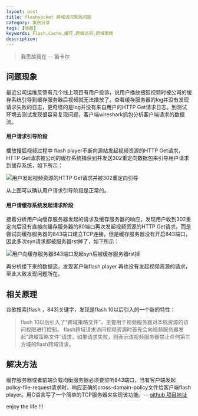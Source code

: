 ```yaml
---
layout: post
title: flashsocket 跨域访问失败问题
category: 案例分享
tags: [徐超]
keywords: Flash,Cache,缓存,跨域访问,跨域策略
description: 
---
```


> 我思故我在 -- 笛卡尔

## 问题现象
最近公司运维反馈有几个线上项目有用户投诉，说用户播放搜狐视频时被公司的缓存系统引导到缓存服务器后视频就无法播放了。查看缓存服务器的log并没有发现请求失败的日志，更奇怪的是log并没有来自用户的HTTP Get请求日志。到测试环境去测试发现很容易复现问题，客户端wireshark抓包分析客户端请求的数据流。

#### 用户请求引导阶段
播放搜狐视频过程中 flash player不断向源站发起视频资源的HTTP Get请求，HTTP Get请求被公司的缓存系统捕获到并发送302重定向数据包来引导用户请求到缓存系统，如下所示：

![用户发起视频资源的HTTP Get请求并被302重定向引导](http://7u2rbh.com1.z0.glb.clouddn.com/302redirect.jpg)

从上图可以确认用户请求引导阶段是正常的。

#### 用户请缓存系统发起请求阶段
接着分析用户向缓存服务器发起的请求及缓存服务器的响应，发现用户收到302重定向后没有直接向缓存服务器的80端口再次发起视频资源的HTTP Get请求，而是尝试向缓存服务器的843端口建立TCP连接，但是缓存服务器没有开启843端口，因此多次syn请求都被服务器rst掉了，如下所示：

![用户向缓存服务器843端口发起syn后被缓存服务器rst掉](http://7u2rbh.com1.z0.glb.clouddn.com/syn-rst.png)

再分析接下来的数据流，发现客户端flash player 再也没有发起视频资源的请求，至此大致发现问题所在。

## 相关原理
谷歌搜索[flash ，843]关键字，发现是flash 10以后引入的一个新的特性：

> flash 10以后引入了“跨域策略文件”，主要用于视频服务器对本机资源的访问权限进行控制。 flash跨域请求访问视频资源时首先会向视频服务器发起“跨域策略文件”请求，如果请求失败，则表示该视频服务器禁止任何第三方域的flash跨域请求。

## 解决方法
缓存服务器或者前端负载均衡服务器必须要监听843端口，当有客户端发起policy-file-request请求时，响应正确的cross-domain-policy文件给客户端flash player。用C语言写了一个简单的TCP服务器来实现该功能。-- [github 项目地址](https://github.com/deeper-think/flash-policy-serv)

enjoy the life !!!
